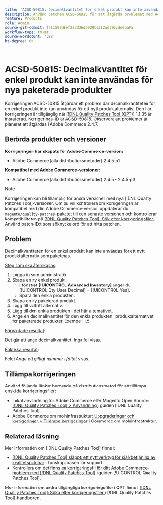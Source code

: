 ```yaml
---
title: 'ACSD-50815: Decimalkvantitet för enkel produkt kan inte användas för nytt produktalternativ för paketerad produkt'
description: Använd patchen ACSD-50815 för att åtgärda problemet med Adobe Commerce där decimalkvantiteten för en enkel produkt inte kan användas för ett nytt produktalternativ.
feature: Products
role: Admin
source-git-commit: fe11599dbef283326db029b0312ad290cde0ba0a
workflow-type: tm+mt
source-wordcount: '392'
ht-degree: 0%

---
```


# ACSD-50815: Decimalkvantitet för enkel produkt kan inte användas för nya paketerade produkter

Korrigeringen ACSD-50815 åtgärdar ett problem där decimalkvantiteten för en enkel produkt inte kan användas för ett nytt produktalternativ. Den här korrigeringen är tillgänglig när [[!DNL Quality Patches Tool (QPT)]](https://experienceleague.adobe.com/en/docs/commerce-knowledge-base/kb/announcements/commerce-announcements/magento-quality-patches-released-new-tool-to-self-serve-quality-patches) 1.1.35 är installerad. Korrigerings-ID är ACSD-50815. Observera att problemet är planerat att åtgärdas i Adobe Commerce 2.4.7.

## Berörda produkter och versioner

**Korrigeringen har skapats för Adobe Commerce-version:**

* Adobe Commerce (alla distributionsmetoder) 2.4.5-p1

**Kompatibel med Adobe Commerce-versioner:**

* Adobe Commerce (alla distributionsmetoder) 2.4.5 - 2.4.5-p3

>[!NOTE]
>
>Korrigeringen kan bli tillämplig för andra versioner med nya [!DNL Quality Patches Tool]-versioner. Om du vill kontrollera om korrigeringen är kompatibel med din Adobe Commerce-version uppdaterar du `magento/quality-patches`-paketet till den senaste versionen och kontrollerar kompatibiliteten på [[!DNL Quality Patches Tool]: Sök efter korrigeringsfiler ](https://experienceleague.adobe.com/tools/commerce-quality-patches/index.html). Använd patch-ID:t som söknyckelord för att hitta patchen.

## Problem

Decimalkvantiteten för en enkel produkt kan inte användas för ett nytt produktalternativ som paketeras.

<u>Steg som ska återskapas</u>:

1. Logga in som administratör.
1. Skapa en ny enkel produkt.
   * I fönstret **[!UICONTROL Advanced Inventory]** anger du [!UICONTROL Qty Uses Decimal] = [!UICONTROL Yes].
   * Spara den enkla produkten.
1. Skapa en ny paketerad produkt.
1. Lägg till valfritt alternativ.
1. Lägg till den enkla produkten i det här alternativet.
1. Ange en decimalkvantitet för den enkla produkten i produktalternativet för paketerade produkter. Exempel: 1.5.

<u>Förväntade resultat</u>:

Det går att ange decimalkvantitet. Inga fel visas.

<u>Faktiska resultat</u>:

Felet *Ange ett giltigt nummer i fältet* visas.

## Tillämpa korrigeringen

Använd följande länkar beroende på distributionsmetod för att tillämpa enskilda korrigeringsfiler:

* Lokal användning för Adobe Commerce eller Magento Open Source: [[!DNL Quality Patches Tool] > Användning ](/help/tools/quality-patches-tool/usage.md) i guiden [!DNL Quality Patches Tool].
* Adobe Commerce om molninfrastruktur: [Uppgraderingar och korrigeringar > Tillämpa korrigeringar](https://experienceleague.adobe.com/docs/commerce-cloud-service/user-guide/develop/upgrade/apply-patches.html) i Commerce om molninfrastruktur.

## Relaterad läsning

Mer information om [!DNL Quality Patches Tool] finns i:

* [[!DNL Quality Patches Tool] släppt: ett nytt verktyg för självbetjäning av kvalitetspatchar](https://experienceleague.adobe.com/en/docs/commerce-knowledge-base/kb/announcements/commerce-announcements/magento-quality-patches-released-new-tool-to-self-serve-quality-patches) i kunskapsbasen för support.
* [Kontrollera om det finns en korrigeringsfil för ditt Adobe Commerce-problem med  [!DNL Quality Patches Tool]](/help/tools/quality-patches-tool/patches-available-in-qpt/check-patch-for-magento-issue-with-magento-quality-patches.md) i guiden [!UICONTROL Quality Patches Tool].


Mer information om andra tillgängliga korrigeringsfiler i QPT finns i [[!DNL Quality Patches Tool]: Söka efter korrigeringsfiler ](https://experienceleague.adobe.com/tools/commerce-quality-patches/index.html) i [!DNL Quality Patches Tool]-handboken.
